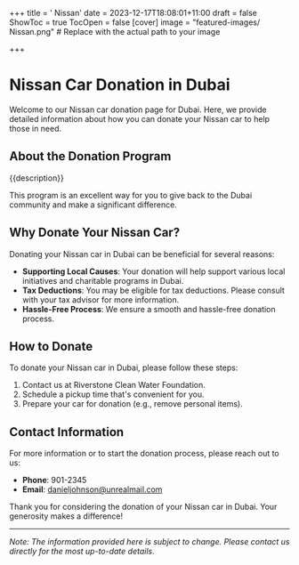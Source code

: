 +++
title = '    Nissan'
date = 2023-12-17T18:08:01+11:00
draft = false
ShowToc = true
TocOpen = false
[cover]
image = "featured-images/    Nissan.png"  # Replace with the actual path to your image

+++



#     Nissan Car Donation in     Dubai

Welcome to our     Nissan car donation page for     Dubai. Here, we provide detailed information about how you can donate your     Nissan car to help those in need.

## About the Donation Program

{{description}}

This program is an excellent way for you to give back to the     Dubai community and make a significant difference.

## Why Donate Your     Nissan Car?

Donating your     Nissan car in     Dubai can be beneficial for several reasons:

- **Supporting Local Causes**: Your donation will help support various local initiatives and charitable programs in     Dubai.
- **Tax Deductions**: You may be eligible for tax deductions. Please consult with your tax advisor for more information.
- **Hassle-Free Process**: We ensure a smooth and hassle-free donation process.

## How to Donate

To donate your     Nissan car in     Dubai, please follow these steps:

1. Contact us at     Riverstone Clean Water Foundation.
2. Schedule a pickup time that's convenient for you.
3. Prepare your car for donation (e.g., remove personal items).

## Contact Information

For more information or to start the donation process, please reach out to us:

- **Phone**: 901-2345
- **Email**:     danieljohnson@unrealmail.com

Thank you for considering the donation of your     Nissan car in     Dubai. Your generosity makes a difference!

---

*Note: The information provided here is subject to change. Please contact us directly for the most up-to-date details.*
